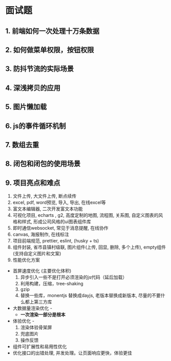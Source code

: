 # 面试题
## 1. 前端如何一次处理十万条数据
## 2. 如何做菜单权限，按钮权限
## 3. 防抖节流的实际场景
## 4. 深浅拷贝的应用
## 5. 图片懒加载
## 6. js的事件循环机制
## 7. 数组去重
## 8. 闭包和闭包的使用场景
## 9. 项目亮点和难点
1. 文件上传, 大文件上传, 断点续传
2. excel, pdf, word预览, 导入, 导出, 在线excel等
3. 富文本编辑器, 二次开发富文本功能
4. 可视化项目, echarts , g2,  高度定制的地图, 流程图, 关系图, 自定义图表的风格和样式, 形成公司风格的ui图表组件库
5. 即时通信websocket, 常见于消息提醒, 在线协作
6. canvas, 海报制作, 在线标注
7. 项目前端规范, prettier, eslint, (husky + ts)
8. 组件封装, 省市县镇村级联, 图片组件(上传, 回显, 删除, 多个上传), empty组件(支持自定义图片和文案)
9. 性能优化方案
- 首屏速度优化 (主要优化体积)
  1. 异步引入一些不是打开必须渲染的js代码（延后加载）
  2. 利用构建，压缩，tree-shaking
  3. gzip
  4. 替换一些库，monentjs 替换成dayjs, 老版本替换成新版本, 尽量的不要什么都上第三方库
- 大数据量渲染优化 - 
  - **一次渲染一部分是根本**
- 体验优化 - 
  1. 渲染体验骨架屏 
  2. 兜底图片 
  3. 操作反馈
- 组件可扩展性和易用性优化
- 优化接口的出错处理, 并发处理。让页面响应更快，体验更佳